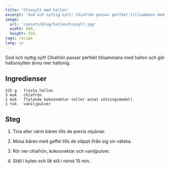 ```yaml
---
title: 'Chiasylt med hallon'
excerpt: 'God och nyttig sylt! Chiafrön passar perfekt tillsammans med hallon och gör hallonsylten ännu mer hallonig.'
image:
  url: '/assets/blog/hallonchiasylt.jpg'
  width: 800,
  height: 533,
tags: recipe
lang: sv
---
```


God och nyttig sylt! Chiafrön passar perfekt tillsammans med hallon och gör hallonsylten ännu mer hallonig.

## Ingredienser

```
225 g   frysta hallon
3 msk   chiafrön
1 msk   flytande kokosnektar (eller annat sötningsmedel)
1 tsk   vaniljpulver
```

## Steg

1. Tina eller värm bären tills de precis mjuknar.

2. Mosa bären med gaffel tills de släppt ifrån sig sin vätska.

3. Rör ner chiafrön, kokosnektar och vaniljpulver.

4. Ställ i kylen och låt stå i minst 15 min.
